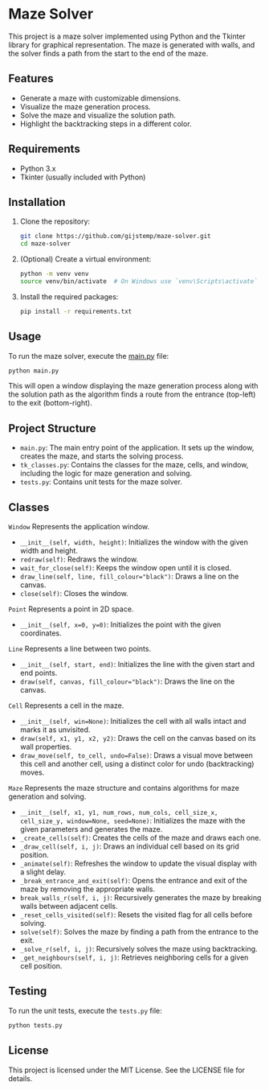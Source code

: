 # Maze Solver

This project is a maze solver implemented using Python and the Tkinter library for graphical representation. The maze is generated with walls, and the solver finds a path from the start to the end of the maze.

## Features

- Generate a maze with customizable dimensions.
- Visualize the maze generation process.
- Solve the maze and visualize the solution path.
- Highlight the backtracking steps in a different color.

## Requirements

- Python 3.x
- Tkinter (usually included with Python)

## Installation

1. Clone the repository:
    ```bash
    git clone https://github.com/gijstemp/maze-solver.git
    cd maze-solver
    ```

2. (Optional) Create a virtual environment:
    ```bash
    python -m venv venv
    source venv/bin/activate  # On Windows use `venv\Scripts\activate`
    ```

3. Install the required packages:
    ```bash
    pip install -r requirements.txt
    ```

## Usage

To run the maze solver, execute the [main.py](http://_vscodecontentref_/1) file:

```bash
python main.py
```

This will open a window displaying the maze generation process along with the solution path as the algorithm finds a route from the entrance (top-left) to the exit (bottom-right).

## Project Structure
- `main.py`: The main entry point of the application. It sets up the window, creates the maze, and starts the solving process.
- `tk_classes.py`: Contains the classes for the maze, cells, and window, including the logic for maze generation and solving.
- `tests.py`: Contains unit tests for the maze solver.

## Classes
`Window`
Represents the application window.

- `__init__(self, width, height)`: Initializes the window with the given width and height.
- `redraw(self)`: Redraws the window.
- `wait_for_close(self)`: Keeps the window open until it is closed.
- `draw_line(self, line, fill_colour="black")`: Draws a line on the canvas.
- `close(self)`: Closes the window.

`Point`
Represents a point in 2D space.

- `__init__(self, x=0, y=0)`: Initializes the point with the given coordinates.

`Line`
Represents a line between two points.

- `__init__(self, start, end)`: Initializes the line with the given start and end points.
- `draw(self, canvas, fill_colour="black")`: Draws the line on the canvas.

`Cell`
Represents a cell in the maze.

- `__init__(self, win=None)`: Initializes the cell with all walls intact and marks it as unvisited.
- `draw(self, x1, y1, x2, y2)`: Draws the cell on the canvas based on its wall properties.
- `draw_move(self, to_cell, undo=False)`: Draws a visual move between this cell and another cell, using a distinct color for undo (backtracking) moves.

`Maze`
Represents the maze structure and contains algorithms for maze generation and solving.

- `__init__(self, x1, y1, num_rows, num_cols, cell_size_x, cell_size_y, window=None, seed=None)`: Initializes the maze with the given parameters and generates the maze.
- `_create_cells(self)`: Creates the cells of the maze and draws each one.
- `_draw_cell(self, i, j)`: Draws an individual cell based on its grid position.
- `_animate(self)`: Refreshes the window to update the visual display with a slight delay.
- `_break_entrance_and_exit(self)`: Opens the entrance and exit of the maze by removing the appropriate walls.
- `break_walls_r(self, i, j)`: Recursively generates the maze by breaking walls between adjacent cells.
- `_reset_cells_visited(self)`: Resets the visited flag for all cells before solving.
- `solve(self)`: Solves the maze by finding a path from the entrance to the exit.
- `_solve_r(self, i, j)`: Recursively solves the maze using backtracking.
- `_get_neighbours(self, i, j)`: Retrieves neighboring cells for a given cell position.

## Testing
To run the unit tests, execute the `tests.py` file:

```bash
python tests.py
```

## License
This project is licensed under the MIT License. See the LICENSE file for details.

